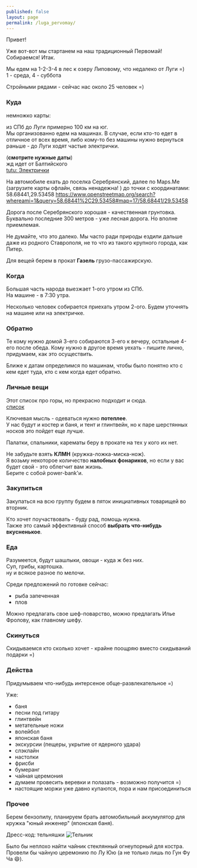```yaml
---
published: false
layout: page
permalink: /luga_pervomay/
---
```

Привет!

Уже вот-вот мы стартанем на наш традиционный Первомай! Собираемся!
Итак.

Мы едем на 1-2-3-4 в лес к озеру Липовому, что недалеко от Луги =)  
1 - среда, 4 - суббота

Стройными рядами - сейчас нас около 25 человек =)

### Куда

немножко карты:

из СПб до Луги примерно 100 км на юг.  
Мы организованно едем на машинах.
В случае, если кто-то едет в отличное от всех время, либо кому-то без машины нужно вернуться раньше - до Луги ходят частые электрички.

(**смотрите нужные даты**)  
жд идет от Балтийского  
[tutu: Электрички](https://www.tutu.ru/spb/rasp.php?st1=181&st2=6481&date=02.05.2019)  


На автомобиле ехать до поселка Серебрянский, далее по Maps.Me (загрузите карты офлайн, связь ненадежна! ) до точки с координатами:
58.68441,29.53458
https://www.openstreetmap.org/search?whereami=1&query=58.68441%2C29.53458#map=17/58.68441/29.53458

Дорога после Серебрянского хорошая - качественная грунтовка. Буквально последние 300 метров - уже лесная дорога. Но вполне приемлемая.

Не думайте, что это далеко. Мы часто ради природы ездили дальше даже из родного Ставрополя, 
не то что из такого крупного города, как Питер.

Для вещей берем в прокат **Газель** грузо-пассажирскую.

### Когда

Большая часть народа выезжает 1-ого утром из СПб.  
На машине - в 7:30 утра.  

Несколько человек собирается приехать утром 2-ого.
Будем уточнять на машине или на электричке.

### Обратно

Те кому нужно домой 3-его собираются 3-его к вечеру, остальные 4-его после обеда.
Кому нужно в другое время уехать - пишите лично, придумаем, как это осуществить.

Ближе к датам определимся по машинам, чтобы было понятно кто с кем едет туда, кто с кем когда едет обратно.

### Личные вещи

Этот список про горы, но прекрасно подходит и сюда.  
[список](http://stoyanovd.github.io/2015/05/17/person-list-to-mountains.html)

Ключевая мысль - одеваться нужно **потеплее**.  
У нас будут и костер и баня, и тент и глинтвейн, но к паре шерстянных носков это пойдет еще лучше.

Палатки, спальники, карематы беру в прокате на тех у кого их нет.

Не забудьте взять **КЛМН** (кружка-ложка-миска-нож).  
Я возьму некоторое количество **налобных фонариков**, но если у вас будет свой - это облегчит вам жизнь.  
Берите с собой power-bank'и.

### Закупиться

Закупаться на всю группу будем в пяток инициативных товарищей во вторник.

Кто хочет поучаствовать - буду рад, помощь нужна.  
Также это самый эффективный способ **выбрать что-нибудь вкусненькое**.

### Еда

Разумеется, будут шашлыки, овощи - куда ж без них.  
Суп, грибы, картошка.  
ну и всякое разное по мелочи.

Среди предложений по готовке сейчас:
 - рыба запеченная
 - плов

Можно предлагать свое шеф-поварство, можно предлагать Илье Фролову, как главному шефу.

### Скинуться

Скидываемся кто сколько хочет - крайне поощряю вместо скидываний подарки =)

### Действа

Придумываем что-нибудь интерсеное обще-развлекательное =)

Уже:
 - баня
 - песни под гитару
 - глинтвейн
 - метательные ножи
 - волейбол
 - японская баня
 - экскурсии (пещеры, укрытие от ядерного удара)
 - слэклайн
 - настолки
 - фрисби
 - бумеранг
 - чайная церемония
 - думаем провесить веревки и полазать - возможно получится =)
 - настоящие моржи уже давно купаются, пора и нам присоединиться
 
### Прочее

Берем бензопилу, планируем брать автомобильный аккумулятор для кружка "юный инженер" (японская баня).

Дресс-код: тельняшки
![Тельник](http://morshop.ru/upload/iblock/6a7/81765f69-27bc-11df-b7fb-005056c00008_81765f75-27bc-11df-b7fb-005056c00008.jpeg)

Было бы неплохо найти чайник стеклянный огнеупорный для костра.  
Провели бы чайную церемонию по Лу Юю (а не только лишь по Гун Фу Ча :smile:).
